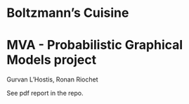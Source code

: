 Boltzmann’s Cuisine
===============================
MVA - Probabilistic Graphical Models project
===============================
Gurvan L’Hostis, Ronan Riochet


See pdf report in the repo.
